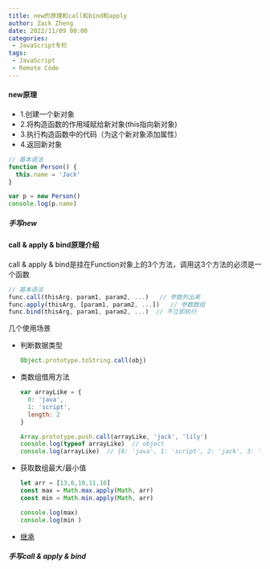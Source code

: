 ```yaml
---
title: new的原理和call和bind和apply
author: Zack Zheng
date: 2022/11/09 00:00
categories:
 - JavaScript专栏
tags:
 - JavaScript
 - Remote Code
---
```


#### new原理

+ 1.创建一个新对象
+ 2.将构造函数的作用域赋给新对象(this指向新对象)
+ 3.执行构造函数中的代码（为这个新对象添加属性）
+ 4.返回新对象

```javascript
// 基本语法
function Person() {
  this.name = 'Jack'
}

var p = new Person()
console.log(p.name)
```

##### 手写new

<Suspense>
  <my-codes title="手写new演示代码" repo="o-bricks" path="jsFragment/implement/new.js" lang="js" lazy/>
</Suspense>

#### call & apply & bind原理介绍

call & apply & bind是挂在Function对象上的3个方法，调用这3个方法的必须是一个函数 

```javascript
// 基本语法
func.call(thisArg, param1, param2, ...)   // 参数列出来
func.apply(thisArg, [param1, param2, ...])   // 参数数组
func.bind(thisArg, param1, param2, ...)  // 不立即执行
```

几个使用场景

+ 判断数据类型

  ```javascript
  Object.prototype.toString.call(obj)
  ```

+ 类数组借用方法

   ```javascript
   var arrayLike = {
     0: 'java',
     1: 'script',
     length: 2
   }
   
   Array.prototype.push.call(arrayLike, 'jack', 'lily')
   console.log(typeof arrayLike)  // object
   console.log(arrayLike)  // {0: 'java', 1: 'script', 2: 'jack', 3: 'lily', length: 4}
   ```

+ 获取数组最大/最小值

  ```javascript
  let arr = [13,6,10,11,16]
  const max = Math.max.apply(Math, arr)
  const min = Math.min.apply(Math, arr)
  
  console.log(max)
  console.log(min )
  ```

+ [继承](https://zack-xy.github.io/knownNet/program/specialColumn/JavaScript%E4%B8%93%E6%A0%8F/JavaScript%E4%B8%AD%E5%B8%B8%E8%A7%81%E7%9A%84%E7%BB%A7%E6%89%BF%E6%96%B9%E5%BC%8F.html)

##### 手写call & apply & bind

<Suspense>
  <my-codes title="手写call、apply、bind" repo="o-bricks" path="jsFragment/implement/bind/apply_call_bind.js" lang="js" lazy/>
</Suspense>

